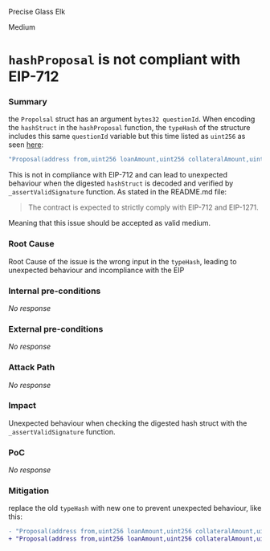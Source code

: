 Precise Glass Elk

Medium

# `hashProposal` is not compliant with EIP-712

### Summary

the `Propolsal` struct has an argument `bytes32 questionId`. When encoding the `hashStruct` in the `hashProposal` function, the `typeHash` of the structure includes this same `questionId` variable but this time listed as `uint256` as seen [here](https://github.com/sherlock-audit/2024-09-predict-fun/blob/main/predict-dot-loan/contracts/PredictDotLoan.sol#L817):
```javascript
"Proposal(address from,uint256 loanAmount,uint256 collateralAmount,uint8 questionType, >uint256 questionId<,bool outcome,uint256 interestRatePerSecond,uint256 duration,uint256 validUntil,uint256 salt,uint256 nonce,uint8 proposalType,uint256 protocolFeeBasisPoints)"
```
This is not in compliance with EIP-712 and can lead to unexpected behaviour when the digested `hashStruct` is decoded and verified by `_assertValidSignature` function. As stated in the README.md file:
>
>The contract is expected to strictly comply with EIP-712 and EIP-1271.

Meaning that this issue should be accepted as valid medium.

### Root Cause

Root Cause of the issue is the wrong input in the `typeHash`, leading to unexpected behaviour and incompliance with the EIP

### Internal pre-conditions

_No response_

### External pre-conditions

_No response_

### Attack Path

_No response_

### Impact

Unexpected behaviour when checking the digested hash struct with the `_assertValidSignature` function.

### PoC

_No response_

### Mitigation

replace the old `typeHash` with new one to prevent unexpected behaviour, like this:
```diff
- "Proposal(address from,uint256 loanAmount,uint256 collateralAmount,uint8 questionType,uint256 questionId,bool outcome,uint256 interestRatePerSecond,uint256 duration,uint256 validUntil,uint256 salt,uint256 nonce,uint8 proposalType,uint256 protocolFeeBasisPoints)"
+ "Proposal(address from,uint256 loanAmount,uint256 collateralAmount,uint8 questionType,bytes32 questionId,bool outcome,uint256 interestRatePerSecond,uint256 duration,uint256 validUntil,uint256 salt,uint256 nonce,uint8 proposalType,uint256 protocolFeeBasisPoints)"

```
